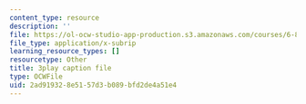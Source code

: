 ```yaml
---
content_type: resource
description: ''
file: https://ol-ocw-studio-app-production.s3.amazonaws.com/courses/6-832-underactuated-robotics-spring-2009/2ad919328e5157d3b089bfd2de4a51e4_EqAYRo4wXxY.vtt
file_type: application/x-subrip
learning_resource_types: []
resourcetype: Other
title: 3play caption file
type: OCWFile
uid: 2ad91932-8e51-57d3-b089-bfd2de4a51e4
---
```

